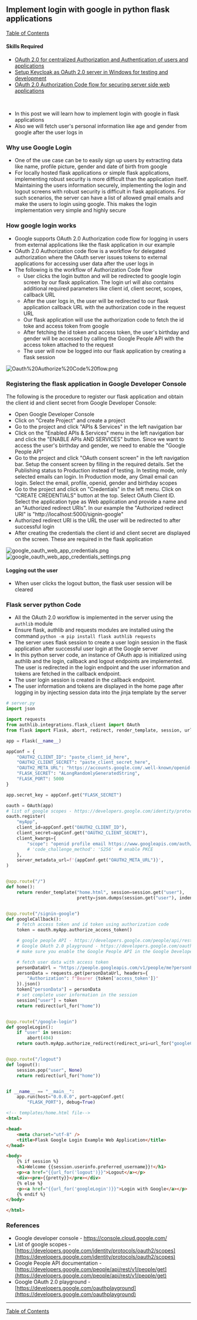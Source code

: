 ## Implement login with google in python flask applications

[Table of Contents](https://nagasudhir.blogspot.com/2020/04/taming-python-table-of-contents.html)

#### Skills Required
-   [OAuth 2.0 for centralized Authorization and Authentication of users and applications](https://nagasudhir.blogspot.com/2023/03/oauth-20-for-centralized-authorization.html)
- [Setup Keycloak as OAuth 2.0 server in Windows for testing and development](https://nagasudhir.blogspot.com/2023/04/setup-keycloak-as-oauth-20-server-in.html)
- [OAuth 2.0 Authorization Code flow for securing server side web applications](https://nagasudhir.blogspot.com/2023/04/oauth-20-authorization-code-flow-for.html)

<br>

* In this post we will learn how to implement login with google in flask applications
* Also we will fetch user's personal information like age and gender from google after the user logs in

### Why use Google Login
* One of the use case can be to easily sign up users by extracting data like name, profile picture, gender and date of birth from google
* For locally hosted flask applications or simple flask applications, implementing robust security is more difficult than the application itself. Maintaining the users information securely, implementing the login and logout screens with robust security is difficult in flask applications. For such scenarios, the server can have a list of allowed gmail emails and make the users to login using google. This makes the login implementation very simple and highly secure

### How google login works
* Google supports OAuth 2.0 Authorization code flow for logging in users from external applications like the flask application in our example
* OAuth 2.0 Authorization code flow is a workflow for delegated  authorization where the OAuth server issues tokens to external applications for accessing user data after the user logs in
* The following is the workflow of Authorization Code flow
	* User clicks the login button and will be redirected to google login screen by our flask application. The login url will also contains additional required parameters like client id, client secret, scopes, callback URL
	*  After the user logs in, the user will be redirected to our flask application callback URL with the authorization code in the request URL
	* Our flask application will use the authorization code to fetch the id toke and access token from google
	* After fetching the id token and access token, the user's birthday and gender will be accessed by calling the Google People API with the access token attached to the request
	* The user will now be logged into our flask application by creating a flask session

![Oauth%20Authorize%20Code%20flow.png](https://github.com/nagasudhirpulla/taming_python/raw/master/blog/skills/assets/img/Oauth%20Authorize%20Code%20flow.png)
### Registering the flask application in Google Developer Console
The following is the procedure to register our flask application and obtain the client id and client secret from Google Developer Console: 
- Open Google Developer Console
- Click on "Create Project" and create a project
- Go to the project and click "APIs & Services" in the left navigation bar
- Click on the "Enabled APIs & Services" menu in the left navigation bar and click the "ENABLE APIs AND SERVICES" button. Since we want to access the user's birthday and gender, we need to enable the "Google People API"
-  Go to the project and click "OAuth consent screen" in the left navigation bar. Setup the consent screen by filling in the required details. Set the Publishing status to Production instead of testing. In testing mode, only selected emails can login. In Production mode, any Gmail email can login. Select the email, profile, openid, gender and birthday scopes 
- Go to the project and click on "Credentials" in the left menu. Click on "CREATE CREDENTIALS" button at the top. Select OAuth Client ID. Select the application type as Web application and provide a name and an "Authorized redirect URIs". In our example the "Authorized redirect URI" is "http://localhost:5000/signin-google"
- Authorized redirect URI is the URL the user will be redirected to after successful login
- After creating the credentials the client id and client secret are displayed on the screen. These are required in the flask application


![google_oauth_web_app_credentials.png](https://github.com/nagasudhirpulla/taming_python/raw/master/blog/skills/assets/img/google_oauth_web_app_credentials.png)
![google_oauth_web_app_credentials_settings.png](https://github.com/nagasudhirpulla/taming_python/raw/master/blog/skills/assets/img/google_oauth_web_app_credentials_settings.png)

#### Logging out the user
* When user clicks the logout button, the flask user session will be cleared  

### Flask server python Code
* All the OAuth 2.0 workflow is implemented in the server using the `authlib` module
* Ensure flask, authlib and requests modules are installed using the command `python -m pip install flask authlib requests`
* The server uses flask session to create a user login session in the flask application after successful user login at the Google server
* In this python server code, an instance of OAuth app is initialized using authlib and the login, callback and logout endpoints are implemented. The user is redirected in the login endpoint and the user information and tokens are fetched in the callback endpoint. 
* The user login session is created in the callback endpoint. 
* The user information and tokens are displayed in the home page after logging in by injecting session data into the jinja template by the server

```py
# server.py
import json

import requests
from authlib.integrations.flask_client import OAuth
from flask import Flask, abort, redirect, render_template, session, url_for

app = Flask(__name__)

appConf = {
    "OAUTH2_CLIENT_ID": "paste_client_id_here",
    "OAUTH2_CLIENT_SECRET": "paste_client_secret_here",
    "OAUTH2_META_URL": "https://accounts.google.com/.well-known/openid-configuration",
    "FLASK_SECRET": "ALongRandomlyGeneratedString",
    "FLASK_PORT": 5000
}

app.secret_key = appConf.get("FLASK_SECRET")

oauth = OAuth(app)
# list of google scopes - https://developers.google.com/identity/protocols/oauth2/scopes
oauth.register(
    "myApp",
    client_id=appConf.get("OAUTH2_CLIENT_ID"),
    client_secret=appConf.get("OAUTH2_CLIENT_SECRET"),
    client_kwargs={
        "scope": "openid profile email https://www.googleapis.com/auth/user.birthday.read https://www.googleapis.com/auth/user.gender.read",
        # 'code_challenge_method': 'S256'  # enable PKCE
    },
    server_metadata_url=f'{appConf.get("OAUTH2_META_URL")}',
)


@app.route("/")
def home():
    return render_template("home.html", session=session.get("user"),
                           pretty=json.dumps(session.get("user"), indent=4))


@app.route("/signin-google")
def googleCallback():
    # fetch access token and id token using authorization code
    token = oauth.myApp.authorize_access_token()

    # google people API - https://developers.google.com/people/api/rest/v1/people/get
    # Google OAuth 2.0 playground - https://developers.google.com/oauthplayground
    # make sure you enable the Google People API in the Google Developers console under "Enabled APIs & services" section

    # fetch user data with access token
    personDataUrl = "https://people.googleapis.com/v1/people/me?personFields=genders,birthdays"
    personData = requests.get(personDataUrl, headers={
        "Authorization": f"Bearer {token['access_token']}"
    }).json()
    token["personData"] = personData
    # set complete user information in the session
    session["user"] = token
    return redirect(url_for("home"))


@app.route("/google-login")
def googleLogin():
    if "user" in session:
        abort(404)
    return oauth.myApp.authorize_redirect(redirect_uri=url_for("googleCallback", _external=True))


@app.route("/logout")
def logout():
    session.pop("user", None)
    return redirect(url_for("home"))


if __name__ == "__main__":
    app.run(host="0.0.0.0", port=appConf.get(
        "FLASK_PORT"), debug=True)

```

```html
<!-- templates/home.html file-->
<html>

<head>
    <meta charset="utf-8" />
    <title>Flask Google Login Example Web Application</title>
</head>

<body>
    {% if session %}
    <h1>Welcome {{session.userinfo.preferred_username}}!</h1>
    <p><a href="{{url_for('logout')}}">Logout</a></p>
    <div><pre>{{pretty}}</pre></div>
    {% else %}
    <p><a href="{{url_for('googleLogin')}}">Login with Google</a></p>
    {% endif %}
</body>

</html>
```


### References
- Google developer console - https://console.cloud.google.com/
- List of google scopes - [](https://developers.google.com/identity/protocols/oauth2/scopes)[https://developers.google.com/identity/protocols/oauth2/scopes](https://developers.google.com/identity/protocols/oauth2/scopes)
- Google People API documentation - [](https://developers.google.com/people/api/rest/v1/people/get)[https://developers.google.com/people/api/rest/v1/people/get](https://developers.google.com/people/api/rest/v1/people/get)
- Google OAuth 2.0 playground - [](https://developers.google.com/oauthplayground)[https://developers.google.com/oauthplayground](https://developers.google.com/oauthplayground)


<hr/>

[Table of Contents](https://nagasudhir.blogspot.com/2020/04/taming-python-table-of-contents.html)


<!--stackedit_data:
eyJoaXN0b3J5IjpbMjY4Njk0MDI5LC00MjI5MjM1NCwtMTYzNj
U4ODY2NSwtMTQ1NzU3MjE3MSwxMDc3OTAxNDEzLC01OTY3OTgx
NTgsNjE1MzMwMDk0LC0xOTc5MDU4MjE5LDIxMzkwNzM5NzRdfQ
==
-->
